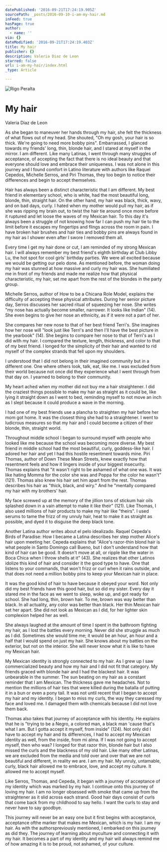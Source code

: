 ```yaml
---
datePublished: '2016-09-21T17:24:19.905Z'
sourcePath: _posts/2016-09-10-i-am-my-hair.md
inFeed: true
hasPage: true
author:
  - name: ''
via: {}
dateModified: '2016-09-21T17:24:19.403Z'
title: My hair
publisher: {}
description: Valeria Diaz de Leon
starred: false
url: i-am-my-hair/index.html
_type: Article

---
```

![Rigo Peralta](https://the-grid-user-content.s3-us-west-2.amazonaws.com/7bea45fb-86cd-4416-bf05-b9eb7f076821.jpg)

# My hair

Valeria Diaz de Leon

As she began to maneuver her hands through my hair, she felt the thickness of what flows out of my head. She shouted, "Oh my gosh, your hair is so thick. We're going to need more bobby pins". Embarrassed, I glanced towards my friends' long, thin, blonde hair, and I stared at myself in the mirror. I am different. Like many Latinas, I went through many struggles of acceptance, of accepting the fact that there is no ideal beauty and that everyone should love and embrace their uniqueness. I was not alone in this journey and I found comfort in Latino literature with authors like Raquel Cepedos, Michelle Serros, and Piri Thomas, they too begin to notice their differences and begin to accept themselves.

Hair has always been a distinct characteristic that I am different. My best friend in elementary school, who is white, had the most beautiful long, blonde, thin, straight hair. On the other hand, my hair was black, thick, wavy, and on bad days, curly. I hated when my mother would pull my hair, as if she was ripping my brain out, to twist the hair tie around once more before it ruptured and let loose the waves of my Mexican hair. To this day it's always been a struggle of not knowing how far I can push my hair tie to the limit before it escapes my fingertips and flings across the room in pain. I have broken hair brushes and hair ties and bobby pins are always found in my hair as I shower even after I swore I removed them all.

Every time I get my hair done or cut, I am reminded of my strong Mexican hair. I will always remember my best friend's eighth birthday at Club Libby Lu, the hot spot for cool girls' birthday parties. We were all excited because we would be getting our pelo done. As mentioned before, the woman doing my hair was stunned at how massive and curly my hair was. She humiliated me in front of my friends and made me realize how that physical characteristic, my hair, set me apart from the rest of the blondes in the party group.

Michelle Serros, author of How to be a Chicana Role Model, explains the difficulty of accepting these physical attributes. During her senior picture day, Serros discusses her sacred ritual of squeezing her nose. She writes "my nose has actually become smaller, narrower. It looks like Indian" (14). She even begins to give her nose an ethnicity, as if it were not a part of her.

She compares her new nose to that of her best friend Terri's. She imagines how her nose will "look just like Terri's and then I'll have the best picture in the yearbook" (14). She begins to compare her nose to that of Terri's as I did with my hair. I compared the texture, length, thickness, and color to that of my best friend. I longed for the simplicity of their hair and wanted to rid myself of the complex strands that fell upon my shoulders.

I understood that I did not belong in their imagined community but in a different one. One where others look, talk, eat, like me. I was excluded from their world because not once did they experience what I went through from that day on. I yearned to belong to their community.

My heart ached when my mother did not buy me a hair straightener. I did the craziest things possible to make my hair as straight as it could be, like lying it straight down as I went to bed, reminding myself to not move an inch as I slept because it could produce a wave in the morning.

I had one of my best friends use a plancha to straighten my hair before her mom got home. It was the closest thing she had to a straightener. I went to ludicrous measures so that my hair and I could become a citizen of their blonde, thin, straight world.

Throughout middle school I began to surround myself with people who looked like me because the school was becoming more diverse. My best friend in middle school had the most beautiful, curly, goddess-like hair. I adored her hair and yet I had this hostile resentment towards mine. Piri Thomas, author of Down These Mean Streets, knew exactly how that resentment feels and how it lingers inside of your biggest insecurity. Thomas explains that "it wasn't right to be ashamed of what one was. It was like hating Momma for the color she was and Poppa for the color he wasn't" (121). Thomas also knew his hair set him apart from the rest. Thomas describes his hair as "thick, black, and wiry." And he "mentally compared my hair with my brothers' hair.

My face screwed up at the memory of the jillion tons of stickum hair oils splashed down in a vain attempt to make it like their" (121). Like Thomas, I also used millions of hair products to make my hair like "theirs". I used serums to tame the frizz of my unruly hair, heat to make it as straight as possible, and dyed it to disguise the deep black tone.

Another Latina author writes about el pelo idealizado. Raquel Cepeda's Birds of Paradise: How I became a Latina describes her step mother Alice's hair upon meeting her. Cepeda explains that "Alice's razor-thin blond hair is what people in Santo Domingo call Bueno, but I don't understand how that kind of hair can be good. It doesn't move at all, or ripple like the water in Boca Chica when I throw shells at it" (43). She realizes that other Latinos idolize this kind of hair and consider it the good type to have. One that listens to your commands, that won't frizz or curl when it rains outside, and that does not need a million bobby pins to keep your Mexican hair in place.

It was the good kind of hair to have because it obeyed your word. Not only did my best friends have this good hair, but so did my sister. Every day it stared me in the face as we went to sleep, woke up, and got ready for school. She had long, thin, brown hair. To me, brown was way better than black. In all actuality, any color was better than black. Her thin Mexican hair set her apart. She did not look as Mexican as I did, for her lighter skin complexion helped her as well.

She always laughed at the amount of time I spent in the bathroom fighting my hair, as I lost the battles every morning. Never did she struggle as much as I did. Sometimes she would time me; it would be an hour, an hour and a half that I would spend on just my hair. She knows about my battles on the exterior, but not on the interior. She will never know what it is like to have my Mexican hair.

My Mexican identity is strongly connected to my hair. As I grew up I saw commercialized beauty and how my hair and I did not fit that category. My friends graced with blonde hair and I had the blackest hair. It was unbearable in the summer. The sun beating on my hair as a constant reminder that I am Mexican. The thickness gave me headaches. Not to mention the millions of hair ties that were killed during the batalla of putting it in a bun or even a pony tail. It was not until recent that I began to accept my hair and my identity. I began to miss my curls, the way they caressed my face and loved me. I damaged them with chemicals because I did not love them back.

Thomas also takes that journey of acceptance with his identity. He explains that he is "trying to be a Negro, a colored man, a black man 'cause that's what I am. But I gotta accept it myself, from inside" (124). Not only did I have to accept my hair and its differences, I had to accept my Mexican identity as well, from the inside, from mi alma. If I was not going to accept myself, then who was? I longed for that razor thin, blonde hair but I also missed the curls and the blackness of my old hair. Like many other Latinas, we are excluded from the media and told over and over that we are not beautiful and different, in reality we are. I am my hair. My unruly, untamable, curly, black hair allowed me to embrace, love, and accept my culture. It allowed me to accept myself.

Like Serros, Thomas, and Cepeda, it began with a journey of acceptance of my identity which was marked by my hair. I continue onto this journey of loving my hair. I am no longer obsessed with smoke that came up from the straightener as it slid across each strand. Good hair days consist of curls that come back from my childhood to say hello. I want the curls to stay and never have to say goodbye.

This journey will never be an easy one but it first begins with acceptance, acceptance ofthe marker that makes me Mexican, which is my hair. I am my hair. As with the authorspreviously mentioned, I embarked on this journey as did they. The journey of learning about myculture and connecting it with my hair. It becomes a part of my identity and my hair will always remind me of how amazing it is to be proud, not ashamed, of your culture.
